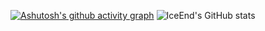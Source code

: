 [![Ashutosh's github activity graph](https://github-readme-activity-graph.vercel.app/graph?username=keaeye&theme=merko)](https://github.com/ashutosh00710/github-readme-activity-graph)
![IceEnd's GitHub stats](https://github-immortality.vercel.app/api?username=keaeye)
